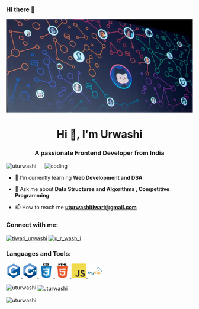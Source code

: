 ### Hi there 👋

![logo](https://github.com/UTurwashi/UTurwashi/blob/main/GitHub-screen.png)

<h1 align="center">Hi 👋, I'm Urwashi</h1>
<h3 align="center">A passionate Frontend Developer from India</h3>

<img align="right" alt="coding" width="400" src="https://media.tenor.com/4GI8FTk-nRwAAAAM/digi-digilah.gif">

<p align="left"> <img src="https://komarev.com/ghpvc/?username=uturwashi&label=Profile%20views&color=0e75b6&style=flat" alt="uturwashi" /> </p>

- 🌱 I’m currently learning **Web Development and DSA**

- 💬 Ask me about **Data Structures and Algorithms , Competitive Programming**

- 📫 How to reach me **uturwashitiwari@gmail.com**

<h3 align="left">Connect with me:</h3>
<p align="left">
<a href="https://twitter.com/tiwari_urwashi" target="blank"><img align="center" src="https://raw.githubusercontent.com/rahuldkjain/github-profile-readme-generator/master/src/images/icons/Social/twitter.svg" alt="tiwari_urwashi" height="30" width="40" /></a>
<a href="https://www.leetcode.com/u_r_wash_i" target="blank"><img align="center" src="https://raw.githubusercontent.com/rahuldkjain/github-profile-readme-generator/master/src/images/icons/Social/leet-code.svg" alt="u_r_wash_i" height="30" width="40" /></a>
</p>

<h3 align="left">Languages and Tools:</h3>
<p align="left"> <a href="https://www.cprogramming.com/" target="_blank" rel="noreferrer"> <img src="https://raw.githubusercontent.com/devicons/devicon/master/icons/c/c-original.svg" alt="c" width="40" height="40"/> </a> <a href="https://www.w3schools.com/cpp/" target="_blank" rel="noreferrer"> <img src="https://raw.githubusercontent.com/devicons/devicon/master/icons/cplusplus/cplusplus-original.svg" alt="cplusplus" width="40" height="40"/> </a> <a href="https://www.w3schools.com/css/" target="_blank" rel="noreferrer"> <img src="https://raw.githubusercontent.com/devicons/devicon/master/icons/css3/css3-original-wordmark.svg" alt="css3" width="40" height="40"/> </a> <a href="https://www.w3.org/html/" target="_blank" rel="noreferrer"> <img src="https://raw.githubusercontent.com/devicons/devicon/master/icons/html5/html5-original-wordmark.svg" alt="html5" width="40" height="40"/> </a> <a href="https://developer.mozilla.org/en-US/docs/Web/JavaScript" target="_blank" rel="noreferrer"> <img src="https://raw.githubusercontent.com/devicons/devicon/master/icons/javascript/javascript-original.svg" alt="javascript" width="40" height="40"/> </a> <a href="https://www.mysql.com/" target="_blank" rel="noreferrer"> <img src="https://raw.githubusercontent.com/devicons/devicon/master/icons/mysql/mysql-original-wordmark.svg" alt="mysql" width="40" height="40"/> </a> </p>

<p><img align="left" src="https://github-readme-stats.vercel.app/api/top-langs?username=uturwashi&show_icons=true&locale=en&layout=compact" alt="uturwashi" /></p>

<p>&nbsp;<img align="center" src="https://github-readme-stats.vercel.app/api?username=uturwashi&show_icons=true&locale=en" alt="uturwashi" /></p>

<p><img align="center" src="https://github-readme-streak-stats.herokuapp.com/?user=uturwashi&" alt="uturwashi" /></p>
